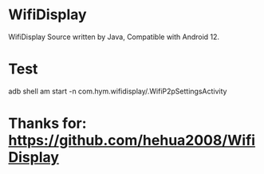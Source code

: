 # WifiDisplay
WifiDisplay Source written by Java, Compatible with Android 12.

# Test
adb shell am start -n com.hym.wifidisplay/.WifiP2pSettingsActivity


# Thanks for: https://github.com/hehua2008/WifiDisplay